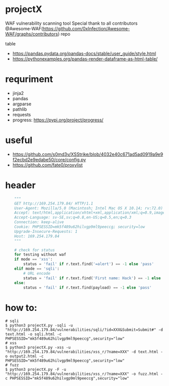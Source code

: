 # projectX
WAF vulnerability scanning tool
Special thank to all contributors @Awesome-WAF(https://github.com/0xInfection/Awesome-WAF/graphs/contributors) repo

table 
- https://pandas.pydata.org/pandas-docs/stable/user_guide/style.html
- https://pythonexamples.org/pandas-render-dataframe-as-html-table/

# requriment
- jinja2
- pandas
- argparse
- pathlib
- requests
- progress: https://pypi.org/project/progress/


# useful
- https://github.com/s0md3v/XSStrike/blob/4032e40c671ad5ad0919a9e9f2ecbd2e9edabe50/core/config.py
- https://github.com/fate0/proxylist

# header
```python
    """
    GET http://169.254.179.84/ HTTP/1.1
    User-Agent: Mozilla/5.0 (Macintosh; Intel Mac OS X 10.14; rv:72.0) Gecko/20100101 Firefox/72.0
    Accept: text/html,application/xhtml+xml,application/xml;q=0.9,image/webp,*/*;q=0.8
    Accept-Language: sv-SE,sv;q=0.8,en-US;q=0.5,en;q=0.3
    Connection: keep-alive
    Cookie: PHPSESSID=mk5f489u62hilvgp9ml9peeccg; security=low
    Upgrade-Insecure-Requests: 1
    Host: 169.254.179.84
    """

    # check for status 
    for testing without waf
    if mode == 'xss':
        status = 'fail' if r.text.find('=alert') == -1 else 'pass'
    elif mode == 'sqli':
        # URL encode
        status = 'fail' if r.text.find('First name: Hack') == -1 else 'pass'
    else:
        status = 'fail' if r.text.find(payload) == -1 else 'pass'
```

# how to:
```console
# sqli
$ python3 projectX.py -sqli -u "http://169.254.179.84/vulnerabilities/sqli/?id=XXX&Submit=Submit#" -d text.html -o sqli.html -c PHPSESSID="mk5f489u62hilvgp9ml9peeccg",security="low"
# xss
$ python3 projectX.py -xss -u "http://169.254.179.84/vulnerabilities/xss_r/?name=XXX" -d text.html -o output2.html -c PHPSESSID="mk5f489u62hilvgp9ml9peeccg",security="low"
# fuzz
$ python3 projectX.py -F -u "http://169.254.179.84/vulnerabilities/xss_r/?name=XXX" -o fuzz.html -c PHPSESSID="mk5f489u62hilvgp9ml9peeccg",security="low"

```